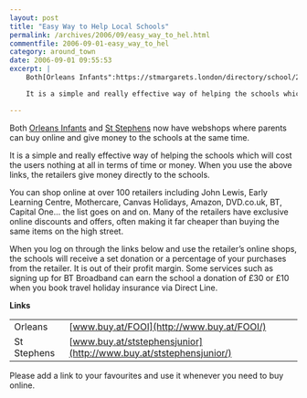 ```yaml
---
layout: post
title: "Easy Way to Help Local Schools"
permalink: /archives/2006/09/easy_way_to_hel.html
commentfile: 2006-09-01-easy_way_to_hel
category: around_town
date: 2006-09-01 09:55:53
excerpt: |
    Both[Orleans Infants":https://stmargarets.london/directory/school/200506280125 and "St Stephens](https://stmargarets.london/directory/school/200507170243) now have webshops where parents can buy online and give money to the schools at the same time.

    It is a simple and really effective way of helping the schools which will cost the users nothing at all in terms of time or money.  When you use the above links, the retailers give money directly to the schools.

---
```


Both [Orleans Infants](https://stmargarets.london/directory/school/200506280125) and [St Stephens](https://stmargarets.london/directory/school/200507170243) now have webshops where parents can buy online and give money to the schools at the same time.

It is a simple and really effective way of helping the schools which will cost the users nothing at all in terms of time or money. When you use the above links, the retailers give money directly to the schools.

You can shop online at over 100 retailers including John Lewis, Early Learning Centre, Mothercare, Canvas Holidays, Amazon, DVD.co.uk, BT, Capital One... the list goes on and on. Many of the retailers have exclusive online discounts and offers, often making it far cheaper than buying the same items on the high street.

When you log on through the links below and use the retailer’s online shops, the schools will receive a set donation or a percentage of your purchases from the retailer. It is out of their profit margin. Some services such as signing up for BT Broadband can earn the school a donation of £30 or £10 when you book travel holiday insurance via Direct Line.

**Links**

|             |                                                                   |
|-------------|-------------------------------------------------------------------|
| Orleans     |[www.buy.at/FOOI](http://www.buy.at/FOOI/)                         |
| St Stephens |[www.buy.at/ststephensjunior](http://www.buy.at/ststephensjunior/) |

Please add a link to your favourites and use it whenever you need to buy online.
